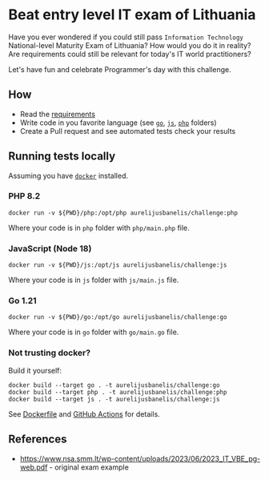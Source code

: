 # Beat entry level IT exam of Lithuania

Have you ever wondered if you could still pass `Information Technology` National-level Maturity Exam of Lithuania?
How would you do it in reality? Are requirements could still be relevant for today's IT world practitioners?

Let's have fun and celebrate Programmer's day with this challenge.

## How

 * Read the [requirements](requirements/requirements.md)
 * Write code in you favorite language (see [`go`](go/main.go), [`js`](js/main.js), [`php`](php/main.php) folders)
 * Create a Pull request and see automated tests check your results

## Running tests locally

Assuming you have [`docker`](https://docs.docker.com/engine/install/) installed.

### PHP 8.2

```shell
docker run -v ${PWD}/php:/opt/php aurelijusbanelis/challenge:php
```
Where your code is in `php` folder with `php/main.php` file.

### JavaScript (Node 18)

```shell
docker run -v ${PWD}/js:/opt/js aurelijusbanelis/challenge:js
```
Where your code is in `js` folder with `js/main.js` file.

### Go 1.21

```shell
docker run -v ${PWD}/go:/opt/go aurelijusbanelis/challenge:go
```
Where your code is in `go` folder with `go/main.go` file.

### Not trusting docker?

Build it yourself:
```shell
docker build --target go . -t aurelijusbanelis/challenge:go
docker build --target php . -t aurelijusbanelis/challenge:php
docker build --target js . -t aurelijusbanelis/challenge:js
```

See [Dockerfile](Dockerfile) and [GitHub Actions](.github/workflows/infrastructure.yml) for details.

## References

* https://www.nsa.smm.lt/wp-content/uploads/2023/06/2023_IT_VBE_pg-web.pdf - original exam example
